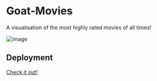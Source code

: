 # Goat-Movies

A visualisation of the most highly rated movies of all times! 

![image](https://i.pinimg.com/originals/85/b4/f9/85b4f9be2d48bfe3f860ca24660c88d7.jpg)

## Deployment 

[Check it out!](https://mwansamwango.github.io/goat-movies/)

